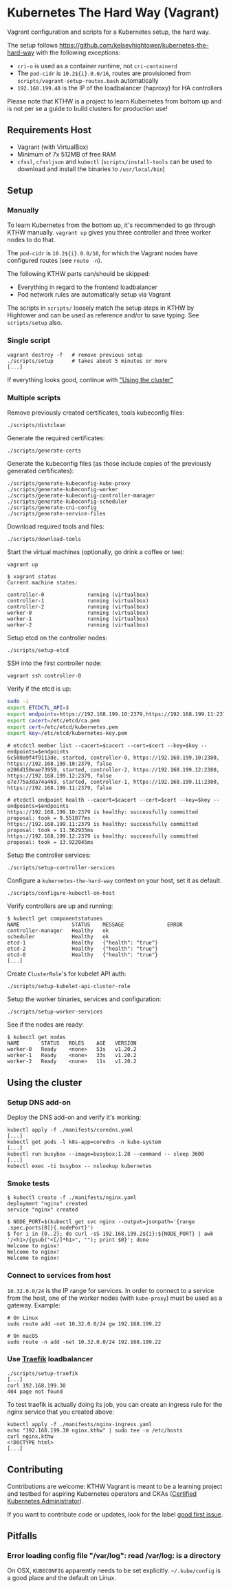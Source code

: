 # Kubernetes The Hard Way (Vagrant)

Vagrant configuration and scripts for a Kubernetes setup, the hard way.

The setup follows https://github.com/kelseyhightower/kubernetes-the-hard-way
with the following exceptions:

* `cri-o` is used as a container runtime, not `cri-containerd`
* The `pod-cidr` is `10.2${i}.0.0/16`, routes are provisioned from
  `scripts/vagrant-setup-routes.bash` automatically
* `192.168.199.40` is the IP of the loadbalancer (haproxy) for HA controllers

Please note that KTHW is a project to learn Kubernetes from bottom up
and is not per se a guide to build clusters for production use!

## Requirements Host

* Vagrant (with VirtualBox)
* Minimum of 7x 512MB of free RAM
* `cfssl`, `cfssljson` and `kubectl` (`scripts/install-tools` can be
  used to download and install the binaries to `/usr/local/bin`)

## Setup

### Manually

To learn Kubernetes from the bottom up, it's recommended to go through
KTHW manually. `vagrant up` gives you three controller and three worker
nodes to do that.

The `pod-cidr` is `10.2${i}.0.0/16`, for which the Vagrant nodes have
configured routes (see `route -n`).

The following KTHW parts can/should be skipped:

* Everything in regard to the frontend loadbalancer
* Pod network rules are automatically setup via Vagrant

The scripts in `scripts/` loosely match the setup steps in KTHW by
Hightower and can be used as reference and/or to save typing. See
`scripts/setup` also.

### Single script

```
vagrant destroy -f   # remove previous setup
./scripts/setup      # takes about 5 minutes or more
[...]
```

If everything looks good, continue with ["Using the cluster"](#using-the-cluster)

### Multiple scripts

Remove previously created certificates, tools kubeconfig files:

```
./scripts/distclean
```

Generate the required certificates:

```
./scripts/generate-certs
```

Generate the kubeconfig files (as those include copies of the previously
generated certificates):

```
./scripts/generate-kubeconfig-kube-proxy
./scripts/generate-kubeconfig-worker
./scripts/generate-kubeconfig-controller-manager
./scripts/generate-kubeconfig-scheduler
./scripts/generate-cni-config
./scripts/generate-service-files
```

Download required tools and files:

```
./scripts/download-tools
```

Start the virtual machines (optionally, go drink a coffee or tee):

```
vagrant up
```

```console
$ vagrant status
Current machine states:

controller-0              running (virtualbox)
controller-1              running (virtualbox)
controller-2              running (virtualbox)
worker-0                  running (virtualbox)
worker-1                  running (virtualbox)
worker-2                  running (virtualbox)
```

Setup etcd on the controller nodes:

```
./scripts/setup-etcd
```

SSH into the first controller node:

```console
vagrant ssh controller-0
```

Verify if the etcd is up:

```bash
sudo -i
export ETCDCTL_API=3
export endpoints=https://192.168.199.10:2379,https://192.168.199.11:2379,https://192.168.199.12:2379
export cacert=/etc/etcd/ca.pem
export cert=/etc/etcd/kubernetes.pem
export key=/etc/etcd/kubernetes-key.pem
```

```console
# etcdctl member list --cacert=$cacert --cert=$cert --key=$key --endpoints=$endpoints
6c500a9f4f9113de, started, controller-0, https://192.168.199.10:2380, https://192.168.199.10:2379, false
e206d150eae73959, started, controller-2, https://192.168.199.12:2380, https://192.168.199.12:2379, false
e7e775a3da74a469, started, controller-1, https://192.168.199.11:2380, https://192.168.199.11:2379, false

# etcdctl endpoint health --cacert=$cacert --cert=$cert --key=$key --endpoints=$endpoints
https://192.168.199.10:2379 is healthy: successfully committed proposal: took = 9.551077ms
https://192.168.199.11:2379 is healthy: successfully committed proposal: took = 11.362935ms
https://192.168.199.12:2379 is healthy: successfully committed proposal: took = 13.922045ms
```

Setup the controller services:

```
./scripts/setup-controller-services
```

Configure a `kubernetes-the-hard-way` context on your host, set it as
default.

```
./scripts/configure-kubectl-on-host
```

Verify controllers are up and running:

```console
$ kubectl get componentstatuses
NAME                 STATUS    MESSAGE              ERROR
controller-manager   Healthy   ok
scheduler            Healthy   ok
etcd-1               Healthy   {"health": "true"}
etcd-2               Healthy   {"health": "true"}
etcd-0               Healthy   {"health": "true"}
[...]
```


Create `ClusterRole`'s for kubelet API auth:

```
./scripts/setup-kubelet-api-cluster-role
```

Setup the worker binaries, services and configuration:

```
./scripts/setup-worker-services
```

See if the nodes are ready:

```console
$ kubectl get nodes
NAME       STATUS   ROLES    AGE   VERSION
worker-0   Ready    <none>   53s   v1.20.2
worker-1   Ready    <none>   33s   v1.20.2
worker-2   Ready    <none>   11s   v1.20.2
```

## Using the cluster

### Setup DNS add-on

Deploy the DNS add-on and verify it's working:

```
kubectl apply -f ./manifests/coredns.yaml
[...]
kubectl get pods -l k8s-app=coredns -n kube-system
[...]
kubectl run busybox --image=busybox:1.28 --command -- sleep 3600
[...]
kubectl exec -ti busybox -- nslookup kubernetes
```

### Smoke tests

```console
$ kubectl create -f ./manifests/nginx.yaml
deployment "nginx" created
service "nginx" created
```

```console
$ NODE_PORT=$(kubectl get svc nginx --output=jsonpath='{range .spec.ports[0]}{.nodePort}')
$ for i in {0..2}; do curl -sS 192.168.199.2${i}:${NODE_PORT} | awk '/<h1>/{gsub("<[/]*h1>", ""); print $0}'; done
Welcome to nginx!
Welcome to nginx!
Welcome to nginx!
```

### Connect to services from host

`10.32.0.0/24` is the IP range for services. In order to connect to a service
from the host, one of the worker nodes (with `kube-proxy`) must be used as a
gateway. Example:


```
# On Linux
sudo route add -net 10.32.0.0/24 gw 192.168.199.22

# On macOS
sudo route -n add -net 10.32.0.0/24 192.168.199.22
```

### Use [Traefik](https://traefik.io/) loadbalancer

```
./scripts/setup-traefik
[...]
curl 192.168.199.30
404 page not found
```

To test traefik is actually doing its job, you can create an ingress rule
for the nginx service that you created above:

```
kubectl apply -f ./manifests/nginx-ingress.yaml
echo "192.168.199.30 nginx.kthw" | sudo tee -a /etc/hosts
curl nginx.kthw
<!DOCTYPE html>
[...]
```

## Contributing

Contributions are welcome: KTHW Vagrant is meant to be a learning
project and testbed for aspiring Kubernetes operators and CKAs
([Certified Kubernetes Administrator](https://www.cncf.io/certification/cka/)).

If you want to contribute code or updates, look for the label
[good first issue](https://github.com/kinvolk/kubernetes-the-hard-way-vagrant/issues?q=is%3Aopen+is%3Aissue+label%3A%22good+first+issue%22).

## Pitfalls

### Error loading config file "/var/log": read /var/log: is a directory

On OSX, `KUBECONFIG` apparently needs to be set explicitly. `~/.kube/config`
is a good place and the default on Linux.
